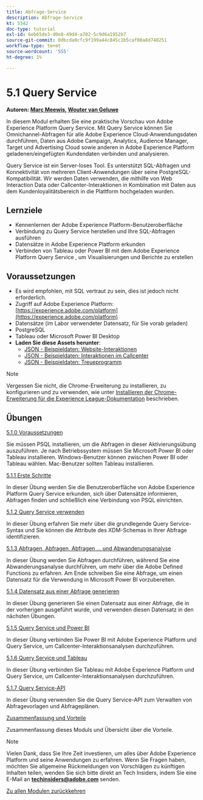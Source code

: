 ```yaml
---
title: Abfrage-Service
description: Abfrage-Service
kt: 5342
doc-type: tutorial
exl-id: 6eb65de3-d0e8-49d4-a702-5c9d6a1952b7
source-git-commit: 0dbcda0cfc9f199a44c845c1b5caf00a8d740251
workflow-type: tm+mt
source-wordcount: '555'
ht-degree: 1%

---
```


# 5.1 Query Service

**Autoren: [Marc Meewis](https://www.linkedin.com/in/marcmeewis/), [Wouter van Geluwe](https://www.linkedin.com/in/woutervangeluwe/)**

In diesem Modul erhalten Sie eine praktische Vorschau von Adobe Experience Platform Query Service. Mit Query Service können Sie Omnichannel-Abfragen für alle Adobe Experience Cloud-Anwendungsdaten durchführen, Daten aus Adobe Campaign, Analytics, Audience Manager, Target und Advertising Cloud sowie anderen in Adobe Experience Platform geladenen/eingefügten Kundendaten verbinden und analysieren.

Query Service ist ein Server-loses Tool. Es unterstützt SQL-Abfragen und Konnektivität von mehreren Client-Anwendungen über seine PostgreSQL-Kompatibilität.
Wir werden Daten verwenden, die mithilfe von Web Interaction Data oder Callcenter-Interaktionen in Kombination mit Daten aus dem Kundenloyalitätsbereich in die Plattform hochgeladen wurden.

## Lernziele

- Kennenlernen der Adobe Experience Platform-Benutzeroberfläche
- Verbindung zu Query Service herstellen und Ihre SQL-Abfragen ausführen
- Datensätze in Adobe Experience Platform erkunden
- Verbinden von Tableau oder Power BI mit dem Adobe Experience Platform Query Service , um Visualisierungen und Berichte zu erstellen

## Voraussetzungen

- Es wird empfohlen, mit SQL vertraut zu sein, dies ist jedoch nicht erforderlich.
- Zugriff auf Adobe Experience Platform: [https://experience.adobe.com/platform](https://experience.adobe.com/platform)
- Datensätze (im Labor verwendeter Datensatz, für Sie vorab geladen)
- PostgreSQL
- Tableau oder Microsoft Power BI Desktop
- **Laden Sie diese Assets herunter**:
   - [JSON - Beispieldaten: Website-Interaktionen](./../../../assets/json/ee.json)
   - [JSON - Beispieldaten: Interaktionen im Callcenter](./../../../assets/json/callcenter.json)
   - [JSON - Beispieldaten: Treueprogramm](./../../../assets/json/loyalty.json)

>[!NOTE]
>
>Vergessen Sie nicht, die Chrome-Erweiterung zu installieren, zu konfigurieren und zu verwenden, wie unter [Installieren der Chrome-Erweiterung für die Experience League-Dokumentation](../../gettingstarted/gettingstarted/ex1.md) beschrieben.

## Übungen

[5.1.0 Voraussetzungen](./ex0.md)

Sie müssen PSQL installieren, um die Abfragen in dieser Aktivierungsübung auszuführen. Je nach Betriebssystem müssen Sie Microsoft Power BI oder Tableau installieren. Windows-Benutzer können zwischen Power BI oder Tableau wählen. Mac-Benutzer sollten Tableau installieren.

[5.1.1 Erste Schritte](./ex1.md)

In dieser Übung werden Sie die Benutzeroberfläche von Adobe Experience Platform Query Service erkunden, sich über Datensätze informieren, Abfragen finden und schließlich eine Verbindung von PSQL einrichten.

[5.1.2 Query Service verwenden](./ex2.md)

In dieser Übung erfahren Sie mehr über die grundlegende Query Service-Syntax und Sie können die Attribute des XDM-Schemas in Ihrer Abfrage identifizieren.

[5.1.3 Abfragen, Abfragen, Abfragen ... und Abwanderungsanalyse](./ex3.md)

In dieser Übung werden Sie Abfragen durchführen, während Sie eine Abwanderungsanalyse durchführen, um mehr über die Adobe Defined Functions zu erfahren. Am Ende schreiben Sie eine Abfrage, um einen Datensatz für die Verwendung in Microsoft Power BI vorzubereiten.

[5.1.4 Datensatz aus einer Abfrage generieren](./ex4.md)

In dieser Übung generieren Sie einen Datensatz aus einer Abfrage, die in der vorherigen ausgeführt wurde, und verwenden diesen Datensatz in den nächsten Übungen.

[5.1.5 Query Service und Power BI](./ex5.md)

In dieser Übung verbinden Sie Power BI mit Adobe Experience Platform und Query Service, um Callcenter-Interaktionsanalysen durchzuführen.

[5.1.6 Query Service und Tableau](./ex6.md)

In dieser Übung verbinden Sie Tableau mit Adobe Experience Platform und Query Service, um Callcenter-Interaktionsanalysen durchzuführen.

[5.1.7 Query Service-API](./ex7.md)

In dieser Übung verwenden Sie die Query Service-API zum Verwalten von Abfragevorlagen und Abfrageplänen.

[Zusammenfassung und Vorteile](./summary.md)

Zusammenfassung dieses Moduls und Übersicht über die Vorteile.

>[!NOTE]
>
>Vielen Dank, dass Sie Ihre Zeit investieren, um alles über Adobe Experience Platform und seine Anwendungen zu erfahren. Wenn Sie Fragen haben, möchten Sie allgemeine Rückmeldungen von Vorschlägen zu künftigen Inhalten teilen, wenden Sie sich bitte direkt an Tech Insiders, indem Sie eine E-Mail an **techinsiders@adobe.com** senden.

[Zu allen Modulen zurückkehren](../../../overview.md)
